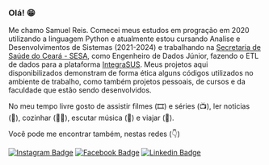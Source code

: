 ### Olá! 😁 

Me chamo Samuel Reis. Comecei meus estudos em progração em 2020 utilizando a linguagem Python e atualmente estou cursando Analise e Desenvolvimentos de Sistemas (2021-2024) e trabalhando na [Secretaria de Saúde do Ceará - SESA](https://www.saude.ce.gov.br), como Engenheiro de Dados Júnior, fazendo o ETL de dados para a plataforma [IntegraSUS](https://integrasus.saude.ce.gov.br/#/home). Meus projetos aqui disponibilizados demonstram de forma ética alguns códigos utilizados no ambiente de trabalho, como também projetos pessoais, de cursos e da faculdade que estão sendo desenvolvidos.

No meu tempo livre gosto de assistir filmes (🎞️) e séries (📺), ler noticias (:newspaper:), cozinhar (👨‍🍳), escutar música (🎵) e viajar (:school_satchel:).

Você pode me encontrar também, nestas redes (:point_down:) 

[![Instagram Badge](https://img.shields.io/badge/-Instagram-7F0000?style=flat-square&labelColor=7F0000&logo=instagram&logoColor=white&link=https://instagram.com/samuelbareis/)](https://www.instagram.com/samuelbareis/)
[![Facebook Badge](https://img.shields.io/badge/-Facebook-FFFFFF?style=flat-square&labelColor=FFFFFF&logo=facebook&logoColor=blue&link=https://facebook.com/samuel.barbosa.90475069/)](https://www.facebook.com/samuel.barbosa.90475069/)
[![Linkedin Badge](https://img.shields.io/badge/-LinkedIn-blue?style=flat-square&logo=Linkedin&logoColor=white&link=https://www.linkedin.com/in/samuel-reis-8965ab179)](https://www.linkedin.com/in/samuel-reis-8965ab179)
